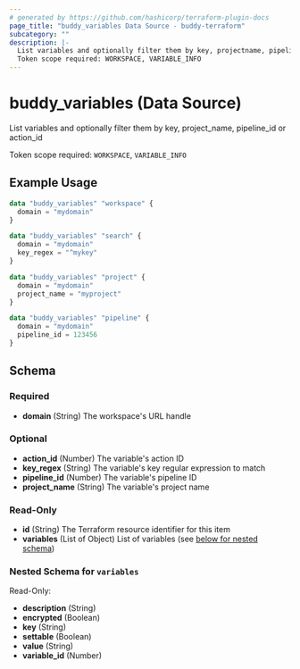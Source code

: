 ```yaml
---
# generated by https://github.com/hashicorp/terraform-plugin-docs
page_title: "buddy_variables Data Source - buddy-terraform"
subcategory: ""
description: |-
  List variables and optionally filter them by key, projectname, pipelineid or action_id
  Token scope required: WORKSPACE, VARIABLE_INFO
---
```


# buddy_variables (Data Source)

List variables and optionally filter them by key, project_name, pipeline_id or action_id

Token scope required: `WORKSPACE`, `VARIABLE_INFO`

## Example Usage

```terraform
data "buddy_variables" "workspace" {
  domain = "mydomain"
}

data "buddy_variables" "search" {
  domain = "mydomain"
  key_regex = "^mykey"
}

data "buddy_variables" "project" {
  domain = "mydomain"
  project_name = "myproject"
}

data "buddy_variables" "pipeline" {
  domain = "mydomain"
  pipeline_id = 123456
}
```

<!-- schema generated by tfplugindocs -->
## Schema

### Required

- **domain** (String) The workspace's URL handle

### Optional

- **action_id** (Number) The variable's action ID
- **key_regex** (String) The variable's key regular expression to match
- **pipeline_id** (Number) The variable's pipeline ID
- **project_name** (String) The variable's project name

### Read-Only

- **id** (String) The Terraform resource identifier for this item
- **variables** (List of Object) List of variables (see [below for nested schema](#nestedatt--variables))

<a id="nestedatt--variables"></a>
### Nested Schema for `variables`

Read-Only:

- **description** (String)
- **encrypted** (Boolean)
- **key** (String)
- **settable** (Boolean)
- **value** (String)
- **variable_id** (Number)


